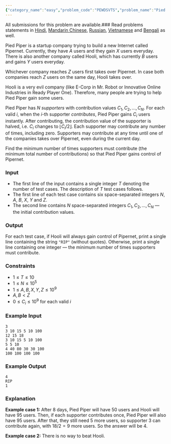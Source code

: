 ```yaml
---
{"category_name":"easy","problem_code":"PEWDSVTS","problem_name":"Pied Piper vs Hooli","languages_supported":{"0":"C","1":"CPP14","2":"JAVA","3":"PYTH","4":"PYTH 3.6","5":"PYPY","6":"CS2","7":"PAS fpc","8":"PAS gpc","9":"RUBY","10":"PHP","11":"GO","12":"NODEJS","13":"HASK","14":"rust","15":"SCALA","16":"swift","17":"D","18":"PERL","19":"FORT","20":"WSPC","21":"ADA","22":"CAML","23":"ICK","24":"BF","25":"ASM","26":"CLPS","27":"PRLG","28":"ICON","29":"SCM qobi","30":"PIKE","31":"ST","32":"NICE","33":"LUA","34":"BASH","35":"NEM","36":"LISP sbcl","37":"LISP clisp","38":"SCM guile","39":"JS","40":"ERL","41":"TCL","42":"kotlin","43":"PERL6","44":"TEXT","45":"SCM chicken","46":"PYP3","47":"CLOJ","48":"R","49":"COB","50":"FS"},"max_timelimit":1,"source_sizelimit":50000,"problem_author":"mathecodician","problem_tester":null,"date_added":"17-04-2019","tags":{"0":"cook105","1":"mathecodician","2":"priority","3":"radix","4":"simple"},"editorial_url":"https://discuss.codechef.com/problems/PEWDSVTS","time":{"view_start_date":1555871402,"submit_start_date":1555871402,"visible_start_date":1555871402,"end_date":1735669800},"is_direct_submittable":false,"layout":"problem"}
---
```

<span class="solution-visible-txt">All submissions for this problem are available.</span>### Read problems statements in [Hindi](http://www.codechef.com/download/translated/COOK105/hindi/PEWDSVTS.pdf), [Mandarin Chinese](http://www.codechef.com/download/translated/COOK105/mandarin/PEWDSVTS.pdf), [Russian](http://www.codechef.com/download/translated/COOK105/russian/PEWDSVTS.pdf), [Vietnamese](http://www.codechef.com/download/translated/COOK105/vietnamese/PEWDSVTS.pdf) and [Bengali](http://www.codechef.com/download/translated/COOK105/bengali/PEWDSVTS.pdf) as well.

Pied Piper is a startup company trying to build a new Internet called Pipernet. Currently, they have $A$ users and they gain $X$ users everyday. There is also another company called Hooli, which has currently $B$ users and gains $Y$ users everyday.

Whichever company reaches $Z$ users first takes over Pipernet. In case both companies reach $Z$ users on the same day, Hooli takes over.

Hooli is a very evil company (like E-Corp in Mr. Robot or Innovative Online Industries in Ready Player One). Therefore, many people are trying to help Pied Piper gain some users.

Pied Piper has $N$ *supporters* with contribution values $C_1, C_2, \ldots, C_N$. For each valid $i$, when the $i$-th supporter *contributes*, Pied Piper gains $C_i$ users instantly. After contributing, the contribution value of the supporter is halved, i.e. $C_i$ changes to $\left\lfloor C_i / 2 \right\rfloor$. Each supporter may contribute any number of times, including zero. Supporters may contribute at any time until one of the companies takes over Pipernet, even during the current day.

Find the minimum number of times supporters must contribute (the minimum total number of contributions) so that Pied Piper gains control of Pipernet.

### Input
- The first line of the input contains a single integer $T$ denoting the number of test cases. The description of $T$ test cases follows.
- The first line of each test case contains six space-separated integers $N$, $A$, $B$, $X$, $Y$ and $Z$.
- The second line contains $N$ space-separated integers $C_1, C_2, \ldots, C_N$ — the initial contribution values.

### Output
For each test case, if Hooli will always gain control of Pipernet, print a single line containing the string `"RIP"` (without quotes). Otherwise, print a single line containing one integer — the minimum number of times supporters must contribute.

### Constraints 
- $1 \le T \le 10$
- $1 \le N \le 10^5$
- $1 \le A, B, X, Y, Z \le 10^9$
- $A, B \lt Z$
- $0 \le C_i \le 10^9$ for each valid $i$

### Example Input
```
3
3 10 15 5 10 100
12 15 18
3 10 15 5 10 100
5 5 10
4 40 80 30 30 100
100 100 100 100
```

### Example Output
```
4
RIP
1
```

### Explanation
**Example case 1:** After $8$ days, Pied Piper will have $50$ users and Hooli will have $95$ users. Then, if each supporter contributes once, Pied Piper will also have $95$ users. After that, they still need $5$ more users, so supporter $3$ can contribute again, with $18/2 = 9$ more users. So the answer will be $4$.

**Example case 2:** There is no way to beat Hooli.
